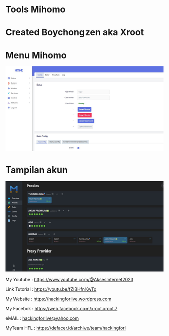 # Tools Mihomo

# Created Boychongzen aka Xroot

#  Menu Mihomo
![be](https://raw.githubusercontent.com/boychongzen18/mihomo/refs/heads/main/menu.jpg)
#  Tampilan akun
![be](https://raw.githubusercontent.com/boychongzen18/mihomo/refs/heads/main/mihomo.jpg)

My Youtube    : https://www.youtube.com/@AksesInternet2023

Link Tutorial : https://youtu.be/fZIBHfnKwTo

My Website    : https://hackingforlive.wordpress.com

My Facebok    : https://web.facebook.com/xroot.xroot.7

eMAIL         : hackingforlive@yahoo.com     

MyTeam HFL    : https://defacer.id/archive/team/hackingforl
